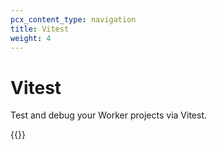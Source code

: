 ```yaml
---
pcx_content_type: navigation
title: Vitest
weight: 4
---
```


# Vitest

Test and debug your Worker projects via Vitest.

{{<directory-listing showDescriptions="true">}}